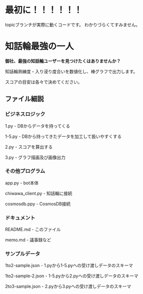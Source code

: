 # 最初に！！！！！！
topicブランチが実際に動くコードです。
わかりづらくてすみません。

# 知話輪最強の一人

__御社、最強の知話輪ユーザーを見つけたくはありませんか？__

知話輪熟練度・入り浸り度合いを数値化し、棒グラフで出力します。

スコアの目安は各々で決めてください。

## ファイル細説

### ビジネスロジック

1.py    - DBからデータを持ってくる

1-5.py  - DBから持ってきたデータを加工して扱いやすくする

2.py    - スコアを算出する

3.py    - グラフ描画及び画像出力

### その他プログラム

app.py             - bot本体

chiwawa_client.py  - 知話輪に接続

cosmosdb.ppy       - CosmosDB接続

### ドキュメント

README.md  - このファイル

memo.md    - 議事録など

### サンプルデータ

1to2-sample.json    - 1.pyから1-5.pyへの受け渡しデータのスキーマ

1to2-sample-2.json  - 1-5.pyから2.pyへの受け渡しデータのスキーマ

2to3-sample.json    - 2.pyから3.pyへの受け渡しデータのスキーマ

